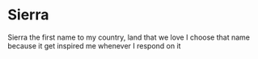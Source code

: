 # Sierra
Sierra the first name to my country, land that we love I choose that name because it get inspired me whenever I respond on it 
